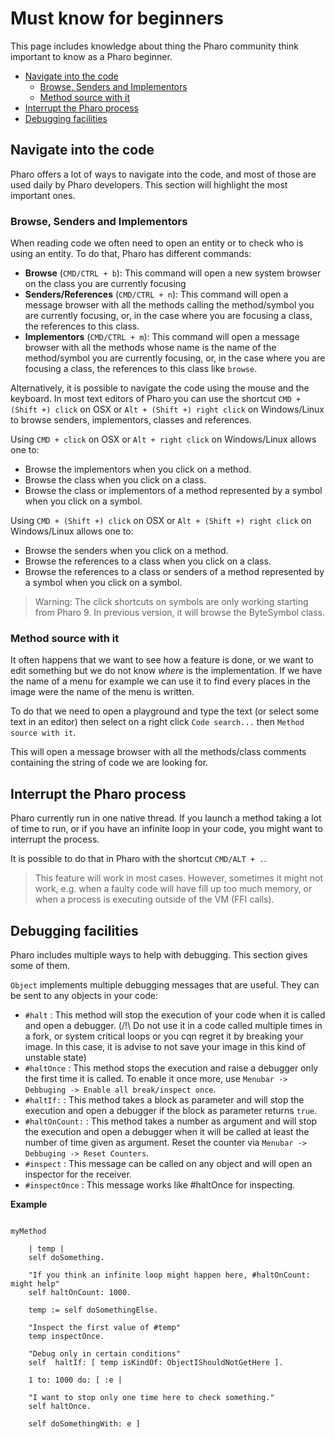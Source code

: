 # Must know for beginners

This page includes knowledge about thing the Pharo community think important to know as a Pharo beginner.


- [Navigate into the code](#navigate-into-the-code)
  * [Browse, Senders and Implementors](#browse-senders-and-implementors)
  * [Method source with it](#method-source-with-it)
- [Interrupt the Pharo process](#interrupt-the-pharo-process)
- [Debugging facilities](#debugging-facilities)

## Navigate into the code

Pharo offers a lot of ways to navigate into the code, and most of those are used daily by Pharo developers. This section will highlight the most important ones.

### Browse, Senders and Implementors

When reading code we often need to open an entity or to check who is using an entity. To do that, Pharo has different commands:
* **Browse** (`CMD/CTRL + b`): This command will open a new system browser on the class you are currently focusing
* **Senders/References** (`CMD/CTRL + n`): This command will open a message browser with all the methods calling the method/symbol you are currently focusing, or, in the case where you are focusing a class, the references to this class. 
* **Implementors** (`CMD/CTRL + m`):  This command will open a message browser with all the methods whose name is the name of the method/symbol you are currently focusing, or, in the case where you are focusing a class, the references to this class like `browse`. 

Alternatively, it is possible to navigate the code using the mouse and the keyboard. In most text editors of Pharo you can use the shortcut `CMD + (Shift +) click` on OSX or `Alt + (Shift +) right click` on Windows/Linux to browse senders, implementors, classes and references. 

Using `CMD + click` on OSX or `Alt + right click` on Windows/Linux allows one to:
- Browse the implementors when you click on a method.
- Browse the class when you click on a class.
- Browse the class or implementors of a method represented by a symbol when you click on a symbol. 

Using `CMD + (Shift +) click` on OSX or `Alt + (Shift +) right click` on Windows/Linux allows one to:
- Browse the senders when you click on a method.
- Browse the references to a class when you click on a class.
- Browse the references to a class or senders of a method represented by a symbol when you click on a symbol. 

> Warning: The click shortcuts on symbols are only working starting from Pharo 9. In previous version, it will browse the ByteSymbol class. 

### Method source with it

It often happens that we want to see how a feature is done, or we want to edit something but we do not know *where* is the implementation. If we have the name of a menu for example we can use it to find every places in the image were the name of the menu is written. 

To do that we need to open a playground and type the text (or select some text in an editor) then select on a right click `Code search...` then `Method source with it`.

This will open a message browser with all the methods/class comments containing the string of code we are looking for.

## Interrupt the Pharo process

Pharo currently run in one native thread. If you launch a method taking a lot of time to run, or if you have an infinite loop in your code, you might want to interrupt the process. 

It is possible to do that in Pharo with the shortcut `CMD/ALT + .`.

> This feature will work in most cases. However, sometimes it might not work, e.g. when a faulty code will have fill up too much memory, or when a process is executing outside of the VM (FFI calls).

## Debugging facilities

Pharo includes multiple ways to help with debugging. This section gives some of them.

`Object` implements multiple debugging messages that are useful. They can be sent to any objects in your code:

- `#halt` : This method will stop the execution of your code when it is called and open a debugger. (/!\ Do not use it in a code called multiple times in a fork, or system critical loops or you cqn regret it by breaking your image. In this case, it is advise to not save your image in this kind of unstable state)
- `#haltOnce` : This method stops the execution and raise a debugger only the first time it is called. To enable it once more, use `Menubar -> Debbuging -> Enable all break/inspect once`.
- `#haltIf:` : This method takes a block as parameter and will stop the execution and open a debugger if the block as parameter returns `true`.
- `#haltOnCount:` : This method takes a number as argument and will stop the execution and open a debugger when it will be called at least the number of time given as argument. Reset the counter via `Menubar -> Debbuging -> Reset Counters`.
- `#inspect` : This message can be called on any object and will open an inspector for the receiver.
- `#inspectOnce` : This message works like #haltOnce for inspecting.

**Example**

``` Smalltalk

myMethod
	
	| temp |
	self doSomething.

	"If you think an infinite loop might happen here, #haltOnCount: might help"
	self haltOnCount: 1000.

	temp := self doSomethingElse.
	
	"Inspect the first value of #temp"	
	temp inspectOnce.

	"Debug only in certain conditions"
	self  haltIf: [ temp isKindOf: ObjectIShouldNotGetHere ].

	1 to: 1000 do: [ :e | 
	
	"I want to stop only one time here to check something."
	self haltOnce.

	self doSomethingWith: e ]

```

